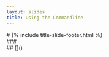 ```yaml
---
layout: slides
title: Using the Commandline 
---
```


<section markdown="block" class="title-slide">
# 
{% include title-slide-footer.html %}
</section>

<section markdown="block">
### 
<div class="incremental" markdown="block"> </div>
</section>

<section markdown="block">
## []()
</section>
